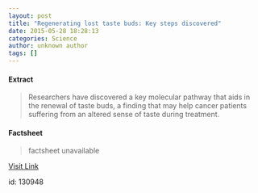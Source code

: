 ```yaml
---
layout: post
title: "Regenerating lost taste buds: Key steps discovered"
date: 2015-05-28 18:28:13
categories: Science
author: unknown author
tags: []
---
```



#### Extract
>Researchers have discovered a key molecular pathway that aids in the renewal of taste buds, a finding that may help cancer patients suffering from an altered sense of taste during treatment.

#### Factsheet
>factsheet unavailable

[Visit Link](http://feeds.sciencedaily.com/~r/sciencedaily/~3/Ba-dpruqrow/150528142813.htm)

id:  130948
